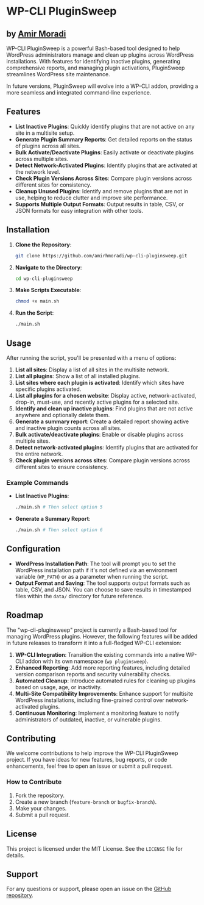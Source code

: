 # WP-CLI PluginSweep
## by [Amir Moradi](https://github.com/amirhmoradi/)


WP-CLI PluginSweep is a powerful Bash-based tool designed to help WordPress administrators manage and clean up plugins across WordPress installations. With features for identifying inactive plugins, generating comprehensive reports, and managing plugin activations, PluginSweep streamlines WordPress site maintenance. 

In future versions, PluginSweep will evolve into a WP-CLI addon, providing a more seamless and integrated command-line experience.

## Features

- **List Inactive Plugins**: Quickly identify plugins that are not active on any site in a multisite setup.
- **Generate Plugin Summary Reports**: Get detailed reports on the status of plugins across all sites.
- **Bulk Activate/Deactivate Plugins**: Easily activate or deactivate plugins across multiple sites.
- **Detect Network-Activated Plugins**: Identify plugins that are activated at the network level.
- **Check Plugin Versions Across Sites**: Compare plugin versions across different sites for consistency.
- **Cleanup Unused Plugins**: Identify and remove plugins that are not in use, helping to reduce clutter and improve site performance.
- **Supports Multiple Output Formats**: Output results in table, CSV, or JSON formats for easy integration with other tools.

## Installation

1. **Clone the Repository**:
   ```bash
   git clone https://github.com/amirhmoradi/wp-cli-pluginsweep.git
   ```

2. **Navigate to the Directory**:
   ```bash
   cd wp-cli-pluginsweep
   ```

3. **Make Scripts Executable**:
   ```bash
   chmod +x main.sh
   ```

4. **Run the Script**:
   ```bash
   ./main.sh
   ```

## Usage

After running the script, you'll be presented with a menu of options:

1. **List all sites**: Display a list of all sites in the multisite network.
2. **List all plugins**: Show a list of all installed plugins.
3. **List sites where each plugin is activated**: Identify which sites have specific plugins activated.
4. **List all plugins for a chosen website**: Display active, network-activated, drop-in, must-use, and recently active plugins for a selected site.
5. **Identify and clean up inactive plugins**: Find plugins that are not active anywhere and optionally delete them.
6. **Generate a summary report**: Create a detailed report showing active and inactive plugin counts across all sites.
7. **Bulk activate/deactivate plugins**: Enable or disable plugins across multiple sites.
8. **Detect network-activated plugins**: Identify plugins that are activated for the entire network.
9. **Check plugin versions across sites**: Compare plugin versions across different sites to ensure consistency.

### Example Commands
- **List Inactive Plugins**:
   ```bash
   ./main.sh # Then select option 5
   ```

- **Generate a Summary Report**:
   ```bash
   ./main.sh # Then select option 6
   ```

## Configuration

- **WordPress Installation Path**: The tool will prompt you to set the WordPress installation path if it's not defined via an environment variable (`WP_PATH`) or as a parameter when running the script.
- **Output Format and Saving**: The tool supports output formats such as table, CSV, and JSON. You can choose to save results in timestamped files within the `data/` directory for future reference.

## Roadmap

The "wp-cli-pluginsweep" project is currently a Bash-based tool for managing WordPress plugins. However, the following features will be added in future releases to transform it into a full-fledged WP-CLI extension:

1. **WP-CLI Integration**: Transition the existing commands into a native WP-CLI addon with its own namespace (`wp pluginsweep`).
2. **Enhanced Reporting**: Add more reporting features, including detailed version comparison reports and security vulnerability checks.
3. **Automated Cleanup**: Introduce automated rules for cleaning up plugins based on usage, age, or inactivity.
4. **Multi-Site Compatibility Improvements**: Enhance support for multisite WordPress installations, including fine-grained control over network-activated plugins.
5. **Continuous Monitoring**: Implement a monitoring feature to notify administrators of outdated, inactive, or vulnerable plugins.

## Contributing

We welcome contributions to help improve the WP-CLI PluginSweep project. If you have ideas for new features, bug reports, or code enhancements, feel free to open an issue or submit a pull request.

### How to Contribute
1. Fork the repository.
2. Create a new branch (`feature-branch` or `bugfix-branch`).
3. Make your changes.
4. Submit a pull request.

## License

This project is licensed under the MIT License. See the `LICENSE` file for details.

## Support

For any questions or support, please open an issue on the [GitHub repository](https://github.com/amirhmoradi/wp-cli-pluginsweep).

